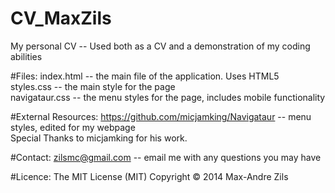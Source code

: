 CV_MaxZils
==========

My personal CV -- Used both as a CV and a demonstration of my coding abilities

#Files:
  index.html     -- the main file of the application. Uses HTML5<br>
  styles.css     -- the main style for the page<br>
  navigataur.css -- the menu styles for the page, includes mobile functionality
  
#External Resources:
  https://github.com/micjamking/Navigataur -- menu styles, edited for my webpage<br>
  Special Thanks to micjamking for his work.

#Contact:
  zilsmc@gmail.com -- email me with any questions you may have

#Licence:
  The MIT License (MIT)
  Copyright &copy; 2014 Max-Andre Zils  

